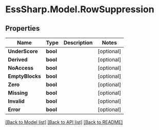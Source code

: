 # EssSharp.Model.RowSuppression

## Properties

Name | Type | Description | Notes
------------ | ------------- | ------------- | -------------
**UnderScore** | **bool** |  | [optional] 
**Derived** | **bool** |  | [optional] 
**NoAccess** | **bool** |  | [optional] 
**EmptyBlocks** | **bool** |  | [optional] 
**Zero** | **bool** |  | [optional] 
**Missing** | **bool** |  | [optional] 
**Invalid** | **bool** |  | [optional] 
**Error** | **bool** |  | [optional] 

[[Back to Model list]](../README.md#documentation-for-models) [[Back to API list]](../README.md#documentation-for-api-endpoints) [[Back to README]](../README.md)

